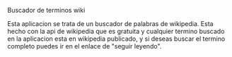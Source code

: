 Buscador de terminos wiki

Esta aplicacion se trata de un buscador de palabras de wikipedia. Esta hecho con la api de wikipedia que es gratuita y cualquier termino buscado en la aplicacion esta en wikipedia publicado, y si deseas buscar el termino completo puedes ir en el enlace de "seguir leyendo".
